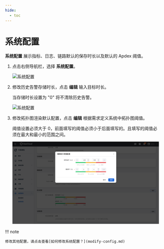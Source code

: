 ```yaml
---
hide:
  - toc
---
```


# 系统配置

 __系统配置__ 展示指标、日志、链路默认的保存时长以及默认的 Apdex 阈值。

1. 点击右侧导航栏，选择 __系统配置__。

    ![系统配置](https://docs.daocloud.io/daocloud-docs-images/docs/zh/docs/insight/images/systemconfig00.png)

2. 修改历史告警存储时长，点击 __编辑__ 输入目标时长。

    当存储时长设置为 "0" 将不清除历史告警。

    ![系统配置](https://docs.daocloud.io/daocloud-docs-images/docs/insight/images/sysconfig02.png)

3. 修改拓扑图渲染默认配置，点击  __编辑__ 根据需求定义系统中拓扑图阈值。

    阈值设置必须大于 0，前面填写的阈值必须小于后面填写的。且填写的阈值必须在最大和最小的范围之间。

    ![拓扑配置](../images/map-setting.png)

!!! note

    修改其他配置，请点击查看[如何修改系统配置？](modify-config.md)
